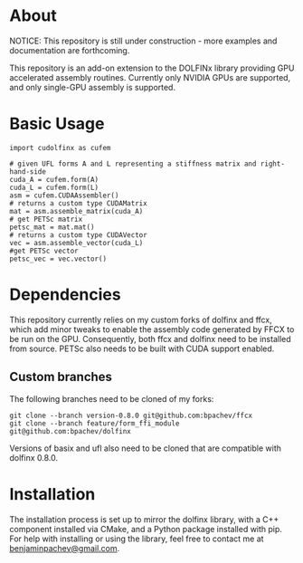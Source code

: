 # About

NOTICE: This repository is still under construction - more examples and documentation are forthcoming.

This repository is an add-on extension to the DOLFINx library providing GPU accelerated assembly routines. Currently only NVIDIA GPUs are supported, and only single-GPU assembly is supported.

# Basic Usage

```
import cudolfinx as cufem

# given UFL forms A and L representing a stiffness matrix and right-hand-side
cuda_A = cufem.form(A)
cuda_L = cufem.form(L)
asm = cufem.CUDAAssembler()
# returns a custom type CUDAMatrix
mat = asm.assemble_matrix(cuda_A)
# get PETSc matrix
petsc_mat = mat.mat()
# returns a custom type CUDAVector
vec = asm.assemble_vector(cuda_L)
#get PETSc vector
petsc_vec = vec.vector()
```

# Dependencies

This repository currently relies on my custom forks of dolfinx and ffcx, which add minor tweaks to enable the assembly code generated by FFCX to be run on the GPU. Consequently, both ffcx and dolfinx need to be installed from source. PETSc also needs to be built with CUDA support enabled.

## Custom branches

 The following branches need to be cloned of my forks:

```
git clone --branch version-0.8.0 git@github.com:bpachev/ffcx
git clone --branch feature/form_ffi_module git@github.com:bpachev/dolfinx
```

Versions of basix and ufl also need to be cloned that are compatible with dolfinx 0.8.0.

# Installation

The installation process is set up to mirror the dolfinx library, with a C++ component installed via CMake, and a Python package installed with pip. For help with installing or using the library, feel free to contact me at benjaminpachev@gmail.com.
